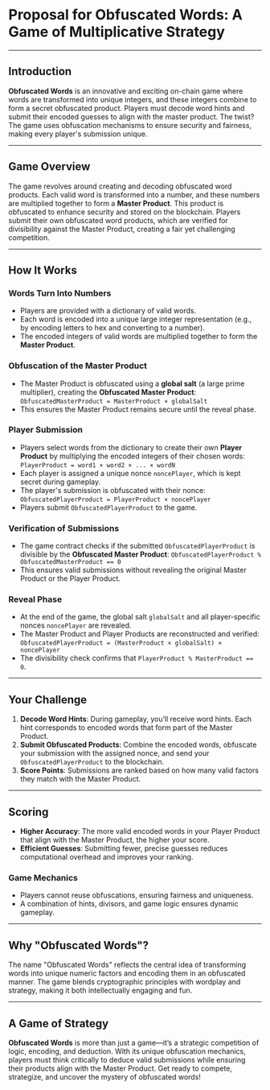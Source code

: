 # Proposal for Obfuscated Words: A Game of Multiplicative Strategy

---

## Introduction

**Obfuscated Words** is an innovative and exciting on-chain game where words are transformed into unique integers, and these integers combine to form a secret obfuscated product. Players must decode word hints and submit their encoded guesses to align with the master product. The twist? The game uses obfuscation mechanisms to ensure security and fairness, making every player's submission unique.

---

## Game Overview

The game revolves around creating and decoding obfuscated word products. Each valid word is transformed into a number, and these numbers are multiplied together to form a **Master Product**. This product is obfuscated to enhance security and stored on the blockchain. Players submit their own obfuscated word products, which are verified for divisibility against the Master Product, creating a fair yet challenging competition.

---

## How It Works

### Words Turn Into Numbers

- Players are provided with a dictionary of valid words.
- Each word is encoded into a unique large integer representation (e.g., by encoding letters to hex and converting to a number).
- The encoded integers of valid words are multiplied together to form the **Master Product**.

### Obfuscation of the Master Product

- The Master Product is obfuscated using a **global salt** (a large prime multiplier), creating the **Obfuscated Master Product**:
  `ObfuscatedMasterProduct = MasterProduct × globalSalt`
- This ensures the Master Product remains secure until the reveal phase.

### Player Submission

- Players select words from the dictionary to create their own **Player Product** by multiplying the encoded integers of their chosen words:
  `PlayerProduct = word1 × word2 × ... × wordN`
- Each player is assigned a unique nonce `noncePlayer`, which is kept secret during gameplay.
- The player's submission is obfuscated with their nonce:
  `ObfuscatedPlayerProduct = PlayerProduct × noncePlayer`
- Players submit `ObfuscatedPlayerProduct` to the game.

### Verification of Submissions

- The game contract checks if the submitted `ObfuscatedPlayerProduct` is divisible by the **Obfuscated Master Product**:
  `ObfuscatedPlayerProduct % ObfuscatedMasterProduct == 0`
- This ensures valid submissions without revealing the original Master Product or the Player Product.

### Reveal Phase

- At the end of the game, the global salt `globalSalt` and all player-specific nonces `noncePlayer` are revealed.
- The Master Product and Player Products are reconstructed and verified:
  `ObfuscatedPlayerProduct = (MasterProduct × globalSalt) × noncePlayer`
- The divisibility check confirms that `PlayerProduct % MasterProduct == 0`.

---

## Your Challenge

1. **Decode Word Hints**: During gameplay, you’ll receive word hints. Each hint corresponds to encoded words that form part of the Master Product.
2. **Submit Obfuscated Products**: Combine the encoded words, obfuscate your submission with the assigned nonce, and send your `ObfuscatedPlayerProduct` to the blockchain.
3. **Score Points**: Submissions are ranked based on how many valid factors they match with the Master Product.

---

## Scoring

- **Higher Accuracy**: The more valid encoded words in your Player Product that align with the Master Product, the higher your score.
- **Efficient Guesses**: Submitting fewer, precise guesses reduces computational overhead and improves your ranking.

### Game Mechanics

- Players cannot reuse obfuscations, ensuring fairness and uniqueness.
- A combination of hints, divisors, and game logic ensures dynamic gameplay.

---

## Why "Obfuscated Words"?

The name "Obfuscated Words" reflects the central idea of transforming words into unique numeric factors and encoding them in an obfuscated manner. The game blends cryptographic principles with wordplay and strategy, making it both intellectually engaging and fun.

---

## A Game of Strategy

**Obfuscated Words** is more than just a game—it’s a strategic competition of logic, encoding, and deduction. With its unique obfuscation mechanics, players must think critically to deduce valid submissions while ensuring their products align with the Master Product. Get ready to compete, strategize, and uncover the mystery of obfuscated words!

